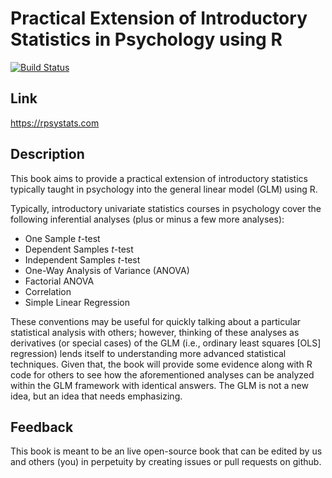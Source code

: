 # Practical Extension of Introductory Statistics in Psychology using R

[![Build Status](https://travis-ci.org/epongpipat/practical-ext-of-intro-stats-in-psy-using-R.svg?branch=master)](https://travis-ci.org/epongpipat/practical-ext-of-intro-stats-in-psy-using-R)

## Link
https://rpsystats.com

## Description
This book aims to provide a practical extension of introductory statistics typically taught in psychology into the general linear model (GLM) using R.

Typically, introductory univariate statistics courses in psychology cover the following inferential analyses (plus or minus a few more analyses):

* One Sample *t*-test
* Dependent Samples *t*-test
* Independent Samples *t*-test
* One-Way Analysis of Variance (ANOVA)
* Factorial ANOVA
* Correlation
* Simple Linear Regression

These conventions may be useful for quickly talking about a particular statistical analysis with others; however, thinking of these analyses as derivatives (or special cases) of the GLM (i.e., ordinary least squares [OLS] regression) lends itself to understanding more advanced statistical techniques. Given that, the book will provide some evidence along with R code for others to see how the aforementioned analyses can be analyzed within the GLM framework with identical answers. The GLM is not a new idea, but an idea that needs emphasizing.

## Feedback
This book is meant to be an live open-source book that can be edited by us and others (you) in perpetuity by creating issues or pull requests on github. 

